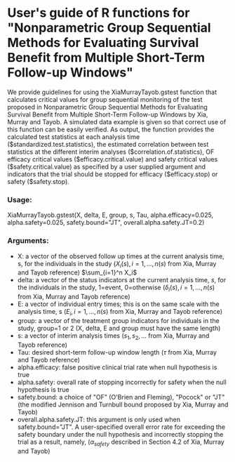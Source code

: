 # User's guide of R functions for "Nonparametric Group Sequential Methods for Evaluating Survival Benefit from Multiple Short-Term Follow-up Windows"
We provide guidelines for using the XiaMurrayTayob.gstest function that calculates critical values for group sequential monitoring of the test proposed in Nonparametric Group Sequential Methods for Evaluating Survival Benefit from Multiple Short-Term Follow-up Windows by Xia, Murray and Tayob.  A simulated data example is given so that correct use of this function can be easily verified.  As output, the function provides the calculated test statistics at each analysis time (\$standardized.test.statistics), the estimated correlation between test statistics at the different interim analyses (\$correlation.of.statistics), OF efficacy critical values (\$efficacy.critical.value) and safety critical values (\$safety.critical.value) as specified by a user supplied argument  and  indicators that the trial should be stopped for efficacy ($efficacy.stop) or safety (\$safety.stop).

### Usage:
XiaMurrayTayob.gstest(X, delta, E, group, s, Tau, alpha.efficacy=0.025, alpha.safety=0.025, safety.bound="JT", overall.alpha.safety.JT=0.2)

### Arguments:
* X: a vector of the observed follow up times at the current analysis time, s, for the individuals in the study ($X_i(s), i=1,\dots,n(s)$ from Xia, Murray and Tayob reference) $\sum_{i=1}^n X_i$
* delta: a vector of the status indicators at the current analysis time, $s$, for the individuals in the study,  1=event, 0=otherwise ($\delta_i(s), i=1,\dots,n(s)$ from Xia, Murray and Tayob reference)
* E: a vector of individual entry times; this is on the same scale with the analysis time, s ($E_i, i=1,\dots,n(s)$ from Xia, Murray and Tayob reference)
* group: a vector of the treatment group indicators for individuals in the study, group=1 or 2 (X, delta, E and group must have the same length)
* s: a vector of interim analysis times ($s_1, s_2, \dots$ from Xia, Murray and Tayob reference)
* Tau: desired short-term follow-up window length ($\tau$ from Xia, Murray and Tayob reference)
* alpha.efficacy: false positive clinical trial rate when null hypothesis is true 
* alpha.safety: overall rate of stopping incorrectly for safety when the null hypothesis is true
* safety.bound: a choice of "OF" (O'Brien and Fleming), "Pocock" or "JT" (the modified Jennison and Turnbull bound proposed by Xia, Murray and Tayob)
* overall.alpha.safety.JT: this argument is only used when safety.bound="JT". A user-specified overall error rate for exceeding the safety boundary under the null hypothesis and incorrectly stopping the trial as a result, namely,  ($\alpha_{safety}$ described in Section 4.2 of Xia, Murray and Tayob)
